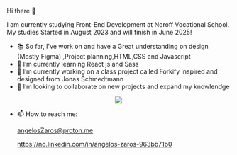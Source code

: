  Hi there 👋
 
 I am currently studying Front-End Development at Noroff Vocational School. My studies Started in August 2023 and will finish in June 2025!

- 📚 So far, I've work on and have a Great understanding on design (Mostly Figma) ,Project planning,HTML,CSS and Javascript
- 🌱 I’m currently learning React js and Sass
- 🔭 I’m currently working on a class project called Forkify inspired and designed from Jonas Schmedtmann
- 👯 I’m looking to collaborate on new projects and expand my knowlendge
  
<p align="center">
  <a href="https://skillicons.dev">
    <img src="https://skillicons.dev/icons?i=figma,html,css,tailwind,sass,git,js,react," />
  </a>
</p>


- 📫 How to reach me:

  angelosZaros@proton.me
  
  https://no.linkedin.com/in/angelos-zaros-963bb71b0

